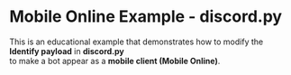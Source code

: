 # Mobile Online Example - discord.py

This is an educational example that demonstrates how to modify the <b>Identify payload</b> in <b>discord.py</b>  
to make a bot appear as a <b>mobile client (Mobile Online)</b>.

